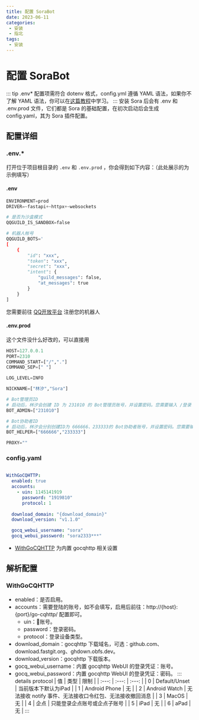 ```yaml
---
title: 配置 SoraBot
date: 2023-06-11
categories:
 - 安装
 - 指北
tags:
 - 安装
---
```


# 配置 SoraBot
::: tip
.env* 配置项需符合 dotenv 格式，config.yml 遵循 YAML 语法，如果你不了解 YAML 语法，你可以在[这篇教程](https://www.runoob.com/w3cnote/yaml-intro.html)中学习。
:::
安装 Sora 后会有 .env 和 .env.prod 文件，它们都是 Sora 的基础配置，在初次启动后会生成 config.yaml，其为 Sora 插件配置。


## 配置详细

### .env.*
打开位于项目根目录的 `.env` 和 `.env.prod` ，你会得到如下内容：（此处展示的为示例填写）

#### .env
```py
ENVIRONMENT=prod
DRIVER=~fastapi+~httpx+~websockets

# 是否为沙盒模式
QQGUILD_IS_SANDBOX=false

# 机器人帐号
QQGUILD_BOTS='
[
    {
        "id": "xxx",
        "token": "xxx",
        "secret": "xxx",
        "intent": {
            "guild_messages": false,
            "at_messages": true
        }   
    }
]
```
您需要前往 [QQ开放平台](q.qq.com) 注册您的机器人

#### .env.prod
这个文件没什么好改的，可以直接用
```py
HOST=127.0.0.1
PORT=2310
COMMAND_START=["/","."]
COMMAND_SEP=[" "]

LOG_LEVEL=INFO

NICKNAME=["林汐","Sora"]

# Bot管理员ID
# 启动后，林汐会创建 ID 为 231010 的 Bot管理员账号，并设置密码。您需要输入 /登录 231010 [密码] 来绑定管理员账户
BOT_ADMIN=["231010"]

# Bot协助者ID
# 启动后，林汐会分别创建ID为 666666、233333的 Bot协助者账号，并设置密码。您需要输入 /登录 231010 [密码] 来绑定协助者账户
BOT_HELPER=["666666","233333"]

PROXY=""
```

### config.yaml
```yaml 

WithGoCQHTTP:
  enabled: true
  accounts:
    - uin: 1145141919
      password: "1919810"
      protocol: 1
  
  download_domain: "{download_domain}"
  download_version: "v1.1.0"

  gocq_webui_username: "sora"
  gocq_webui_password: "sora2333***"
```

* [WithGoCQHTTP](#withgocqhttp) 为内置 gocqhttp 相关设置

## 解析配置
### WithGoCQHTTP
* enabled：是否启用。
* accounts：需要登陆的账号，如不会填写，启用后前往：http://{host}:{port}/go-cqhttp/ 配置即可。
    - uin：🐧账号。
    - password：登录密码。
    - protocol：登录设备类型。
* download_domain：gocqhttp 下载域名，可选：github.com、download.fastgit.org、ghdown.obfs.dev。
* download_version：gocqhttp 下载版本。
* gocq_webui_username：内置 gocqhttp WebUI 的登录凭证：账号。
* gocq_webui_password：内置 gocqhttp WebUI 的登录凭证：密码。
::: details protocol
| 值 | 类型 | 限制 |
| :---: | :---: | :---: |
| 0 | Default/Unset | 当前版本下默认为iPad |
| 1 | Android Phone | 无 |
| 2 | Android Watch | 无法接收 notify 事件、无法接收口令红包、无法接收撤回消息 |
| 3 | MacOS | 无 |
| 4 | 企点 | 只能登录企点账号或企点子账号 |
| 5 | iPad | 无 |
| 6 | aPad | 无 |
:::
